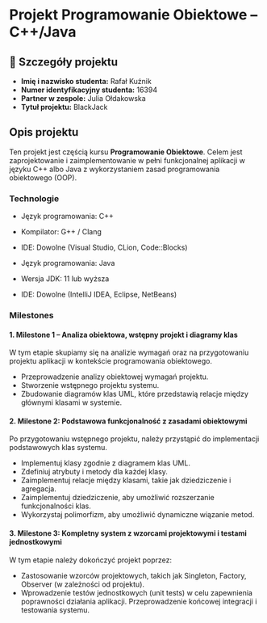 # Projekt Programowanie Obiektowe – C++/Java

## 🧩 Szczegóły projektu
- **Imię i nazwisko studenta:** Rafał Kuźnik
- **Numer identyfikacyjny studenta:** 16394
- **Partner w zespole:** Julia Ołdakowska
- **Tytuł projektu:** BlackJack

## Opis projektu

Ten projekt jest częścią kursu **Programowanie Obiektowe**. Celem jest zaprojektowanie i zaimplementowanie w pełni funkcjonalnej aplikacji w języku C++ albo Java z wykorzystaniem zasad programowania obiektowego (OOP).

### Technologie

- Język programowania: C++
- Kompilator: G++ / Clang
- IDE: Dowolne (Visual Studio, CLion, Code::Blocks)

- Język programowania: Java
- Wersja JDK: 11 lub wyższa
- IDE: Dowolne (IntelliJ IDEA, Eclipse, NetBeans)

### Milestones

#### 1. Milestone 1 – Analiza obiektowa, wstępny projekt i diagramy klas
W tym etapie skupiamy się na analizie wymagań oraz na przygotowaniu projektu aplikacji w kontekście programowania obiektowego. 
- Przeprowadzenie analizy obiektowej wymagań projektu.
- Stworzenie wstępnego projektu systemu.
- Zbudowanie diagramów klas UML, które przedstawią relacje między głównymi klasami w systemie.

#### 2. Milestone 2: Podstawowa funkcjonalność z zasadami obiektowymi
Po przygotowaniu wstępnego projektu, należy przystąpić do implementacji podstawowych klas systemu. 
- Implementuj klasy zgodnie z diagramem klas UML.
- Zdefiniuj atrybuty i metody dla każdej klasy.
- Zaimplementuj relacje między klasami, takie jak dziedziczenie i agregacja.
- Zaimplementuj dziedziczenie, aby umożliwić rozszerzanie funkcjonalności klas.
- Wykorzystaj polimorfizm, aby umożliwić dynamiczne wiązanie metod.

#### 3. Milestone 3: Kompletny system z wzorcami projektowymi i testami jednostkowymi
W tym etapie należy dokończyć projekt poprzez:
- Zastosowanie wzorców projektowych, takich jak Singleton, Factory, Observer (w zależności od projektu).
- Wprowadzenie testów jednostkowych (unit tests) w celu zapewnienia poprawności działania aplikacji.
Przeprowadzenie końcowej integracji i testowania systemu.
  

